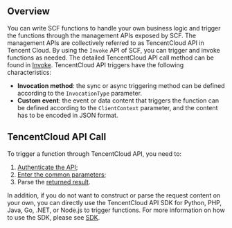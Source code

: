 ## Overview
You can write SCF functions to handle your own business logic and trigger the functions through the management APIs exposed by SCF. The management APIs are collectively referred to as TencentCloud API in Tencent Cloud. By using the `Invoke` API of SCF, you can trigger and invoke functions as needed.
The detailed TencentCloud API call method can be found in [Invoke](https://intl.cloud.tencent.com/document/product/583/17243). TencentCloud API triggers have the following characteristics:
- **Invocation method**: the sync or async triggering method can be defined according to the `InvocationType` parameter.
- **Custom event**: the event or data content that triggers the function can be defined according to the `ClientContext` parameter, and the content has to be encoded in JSON format.

## TencentCloud API Call
To trigger a function through TencentCloud API, you need to:
1. [Authenticate the API](https://intl.cloud.tencent.com/document/product/583/17239);
2. [Enter the common parameters](https://intl.cloud.tencent.com/document/product/583/17238);
3. Parse the [returned result](https://intl.cloud.tencent.com/document/product/583/17240).

In addition, if you do not want to construct or parse the request content on your own, you can directly use the TencentCloud API SDK for Python, PHP, Java, Go, .NET, or Node.js to trigger functions. For more information on how to use the SDK, please see [SDK](https://intl.cloud.tencent.com/document/product/494).

